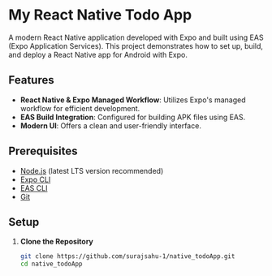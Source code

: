 # My React Native Todo App

A modern React Native application developed with Expo and built using EAS (Expo Application Services). This project demonstrates how to set up, build, and deploy a React Native app for Android with Expo.

## Features

- **React Native & Expo Managed Workflow**: Utilizes Expo's managed workflow for efficient development.
- **EAS Build Integration**: Configured for building APK files using EAS.
- **Modern UI**: Offers a clean and user-friendly interface.

## Prerequisites

- [Node.js](https://nodejs.org/) (latest LTS version recommended)
- [Expo CLI](https://docs.expo.dev/get-started/installation/)
- [EAS CLI](https://docs.expo.dev/eas/build-intro/)
- [Git](https://git-scm.com/)

## Setup

1. **Clone the Repository**

   ```bash
   git clone https://github.com/surajsahu-1/native_todoApp.git
   cd native_todoApp
